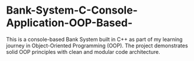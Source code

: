 # Bank-System-C-Console-Application-OOP-Based-
This is a console-based Bank System built in C++ as part of my learning journey in Object-Oriented Programming (OOP). The project demonstrates solid OOP principles with clean and modular code architecture.
